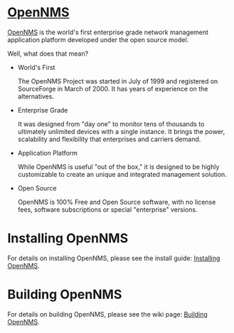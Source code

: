 [OpenNMS][]
===========

[OpenNMS][] is the world's first enterprise grade network management application platform developed under the open source model.

Well, what does that mean?

*	World's First

	The OpenNMS Project was started in July of 1999 and registered on SourceForge in March of 2000. It has years of experience on the alternatives.

*	Enterprise Grade

	It was designed from "day one" to monitor tens of thousands to ultimately unlimited devices with a single instance. It brings the power, scalability and flexibility that enterprises and carriers demand.

*	Application Platform

	While OpenNMS is useful "out of the box," it is designed to be highly customizable to create an unique and integrated management solution.

* Open Source

	OpenNMS is 100% Free and Open Source software, with no license fees, software subscriptions or special "enterprise" versions.

Installing OpenNMS
==================

For details on installing OpenNMS, please see the install guide: [Installing OpenNMS][].

Building OpenNMS
================

For details on building OpenNMS, please see the wiki page: [Building OpenNMS][].

[OpenNMS]:           http://www.opennms.org/
[Building OpenNMS]:  https://wiki.opennms.org/wiki/Installation:Source
[Installing OpenNMS]:  http://docs.opennms.org/opennms/branches/develop/guide-install/guide-install.html
